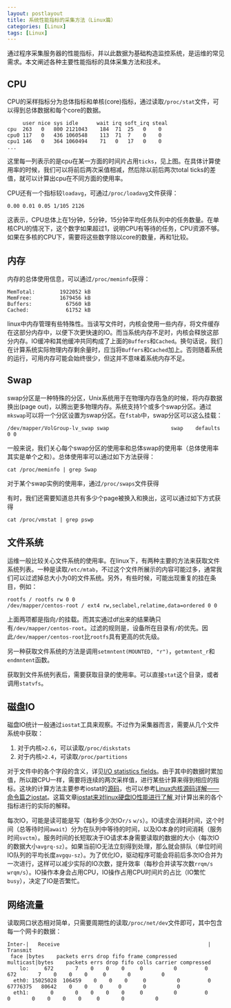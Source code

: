 ```yaml
---
layout: postlayout
title: 系统性能指标的采集方法（Linux篇）
categories: [Linux]
tags: [Linux]
---
```



通过程序采集服务器的性能指标，并以此数据为基础构造监控系统，是运维的常见需求。本文阐述各种主要性能指标的具体采集方法和技术。

## CPU

CPU的采样指标分为总体指标和单核(core)指标，通过读取`/proc/stat`文件，可以得到总体数据和每个core的数据。

```
     user nice sys idle      wait irq soft_irq steal
cpu  263   0   800 2121043    184  71  25   0    0
cpu0 117   0   436 1060548    113  71  7    0    0
cpu1 146   0   364 1060494    71   0   17   0    0
...
```

这里每一列表示的是cpu在某一方面的时间片占用`ticks`，见上图。在具体计算使用率的时候，我们可以将前后两次采值相减，然后除以前后两次total ticks的差值，就可以计算出cpu在不同方面的使用率。

CPU还有一个指标较`loadavg`，可通过`/proc/loadavg`文件获得：

```
0.00 0.01 0.05 1/105 2126
```

这表示，CPU总体上在1分钟，5分钟，15分钟平均任务队列中的任务数量。在单核CPU的情况下，这个数字如果超过1，说明CPU有等待的任务，CPU资源不够。如果在多核的CPU下，需要将这些数字除以core的数量，再和1比较。

## 内存

内存的总体使用信息，可以通过`/proc/meminfo`获得：

```
MemTotal:        1922052 kB
MemFree:         1679456 kB
Buffers:           67560 kB
Cached:            61752 kB
```

linux中内存管理有些特殊性。当读写文件时，内核会使用一些内存，将文件缓存在这部分内存中，以便下次更快速的IO。而当系统内存不足时，内核会释放这部分内存。IO缓冲和其他缓冲共同构成了上面的`Buffers`和`Cached`。换句话说，我们在计算系统实际物理内存剩余量时，应当将`Buffers`和`Cached`加上。否则随着系统的运行，可用内存可能会始终很少，但这并不意味着系统内存不足。



## Swap

swap分区是一种特殊的分区，Unix系统用于在物理内存告急的时候，将内存数据换出(page out)，以腾出更多物理内存。系统支持1个或多个swap分区。通过`mkswap`可以将一个分区设置为swap分区。在`fstab`中，swap分区可以这么挂载：

```
/dev/mapper/VolGroup-lv_swap swap                    swap    defaults        0 0
```

一般来说，我们关心每个swap分区的使用率和总体swap的使用率（总体使用率其实是单个之和）。总体使用率可以通过如下方法获得：

```
cat /proc/meminfo | grep Swap
```

对于某个swap实例的使用率，通过`/proc/swaps`文件获得

有时，我们还需要知道总共有多少个page被换入和换出，这可以通过如下方式获得

```
cat /proc/vmstat | grep pswp
```


## 文件系统

运维一般比较关心文件系统的使用率。在linux下，有两种主要的方法来获取文件系统列表。一种是读取`/etc/mtab`，不过这个文件所展示的内容可能过多，通常我们可以过滤掉总大小为0的文件系统。另外，有些时候，可能出现重复的挂在条目，例如：

```
rootfs / rootfs rw 0 0
/dev/mapper/centos-root / ext4 rw,seclabel,relatime,data=ordered 0 0
```

上面两项都是指向`/`的挂载。而其实通过df出来的结果确只有`/dev/mapper/centos-root`。过滤的规则是，设备所在目录有`/`的优先。因此`/dev/mapper/centos-root`比`rootfs`具有更高的优先级。

另一种获取文件系统的方法是调用`setmntent(MOUNTED, "r")`，`getmntent_r`和`endmntent`函数。

获取到文件系统列表后，需要获取目录的使用率。可以直接`stat`这个目录，或者调用`statvfs`。

## 磁盘IO

磁盘IO统计一般通过`iostat`工具来观察。不过作为采集器而言，需要从几个文件系统中获取：

1. 对于内核`>2.6`，可以读取`/proc/diskstats`
2. 对于内核`>2.4`，可读取`/proc/partitions`

对于文件中的各个字段的含义，详见[I/O statistics fields](https://www.kernel.org/doc/Documentation/iostats.txt)。由于其中的数据时累加值，所以跟CPU一样，需要将连续的两次采样值，进行某些计算来得到相应的指标。这块的计算方法主要参考iostat的[源码](https://github.com/i4oolish/iostat/blob/master/iostat.c)，也可以参考[Linux内核源码详解——命令篇之iostat](http://www.cnblogs.com/york-hust/p/4846497.html)。这篇文章[iostat来对linux硬盘IO性能进行了解 ](http://www.php-oa.com/2009/02/03/iostat.html)对计算出来的各个指标进行的实际的解释。

每次IO，可能是读可能是写（每秒多少次IO`r/s` `w/s`）。IO请求会消耗时间，这个时间（总等待时间`await`）分为在队列中等待的时间，以及IO本身的时间消耗（服务时间`svctm`）。服务时间的长短取决于IO请求本身需要读取的数据的大小（每次IO的数据大小`avgrq-sz`）。如果当前IO无法立刻得到处理，那么就会排队（单位时间IO队列的平均长度`avgqu-sz`）。为了优化IO，驱动程序可能会将前后多次IO合并为一次进行，这样可以减少实际的IO次数，提升效率（每秒合并读写次数`rrqm/s` `wrqm/s`）。IO操作本身会占用CPU，IO操作占用CPU时间片的占比（IO繁忙`busy`），决定了IO是否繁忙。

## 网络流量

读取网口状态相对简单，只需要周期性的读取`/proc/net/dev`文件即可，其中包含每一个网卡的数据：

```
Inter-|   Receive                                                |  Transmit
 face |bytes    packets errs drop fifo frame compressed multicast|bytes    packets errs drop fifo colls carrier compressed
    lo:     672       7    0    0    0     0          0         0      672       7    0    0    0     0       0          0
  eth0: 15025028  106459    0    0    0     0          0         0 67776375   80642    0    0    0     0       0          0
  eth1:       0       0    0    0    0     0          0         0        0       0    0    0    0     0       0          0
```

